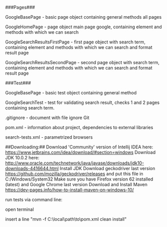 
 ###Pages###
 
 GoogleBasePage - basic page object containing general methods all pages
 
 GoogleHomePage - page object main page google, containing element and methods with which we can search
 
 GoogleSearchResultsFirstPage - first page object with search term,  containing element and methods with which we can search and format result page
 
 GoogleSearchResultsSecondPage - second page object with search term,  containing element and methods with which we can search and format result page
 

###Test###

 GoogleBasePage - basic test object containing general method
 
 GoogleSearchTest - test for validating search result, checks 1 and 2 pages containing search term.
 

 .gitignore - document with file ignore Git
 
 pom.xml - information about project, dependencies to external libraries
 
 search-tests.xml - parametrized browsers
 

 ##Downloading:##
 Download 'Community' version of Intellij IDEA here: https://www.jetbrains.com/idea/download/#section=windows
 Download JDK 10.0.2 here: http://www.oracle.com/technetwork/java/javase/downloads/jdk10-downloads-4416644.html Install JDK
 Download geckodriver last version https://github.com/mozilla/geckodriver/releases and put this file in C:/Windows/System32
 Make sure you have Firefox version 62 installed (latest) and Google Chrome last version
 Download and Install Maven https://dev-pages.info/how-to-install-maven-on-windows-10/

 run tests via command line:
 
 open terminal
 
 insert a line "mvn -f C:\local\path\to\pom.xml clean install"





